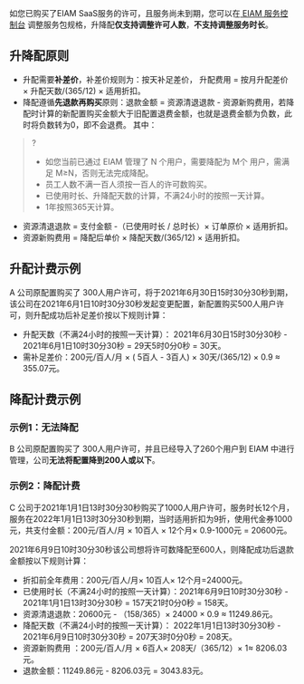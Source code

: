如您已购买了EIAM SaaS服务的许可，且服务尚未到期，您可以在[ EIAM 服务控制台](https://console.cloud.tencent.com/eiam) 调整服务包规格，升降配**仅支持调整许可人数**，**不支持调整服务时长**。

## 升降配原则
- 升配需要**补差价**，补差价规则为：按天补足差价， 升配费用 = 按月升配差价 × 升配天数/(365/12) × 适用折扣。
- 降配遵循**先退款再购买**原则：退款金额 = 资源清退退款 - 资源新购费用，若降配时计算的新配置购买金额大于旧配置退费金额，也就是退费金额为负数，此时将负数转为0，即不会退费。 其中：
>?
>- 如您当前已通过 EIAM 管理了 N 个用户，需要降配为 M个 用户，需满足 M≥N，否则无法完成降配。
>- 员工人数不满一百人须按一百人的许可数购买。
>- 已使用时长、升降配天数的计算，不满24小时的按照一天计算。
>- 1年按照365天计算。
>
 - 资源清退退款 = 支付金额 -（已使用时长 / 总时长）× 订单原价 × 适用折扣。
 -	资源新购费用 = 降配后单价 × 降配天数/(365/12) × 适用折扣。

## 升配计费示例
A 公司原配置购买了 300人用户许可，将于2021年6月30日15时30分30秒到期，该公司在2021年6月1日10时30分30秒发起变更配置，新配置购买500人用户许可，则升配成功后补足差价按以下规则计算：
- 升配天数（不满24小时的按照一天计算）： 2021年6月30日15时30分30秒 - 2021年6月1日10时30分30秒 = 29天5时0分0秒 = 30天。
- 需补足差价：200元/百人/月 × ( 5百人 - 3百人) × 30天/(365/12) × 0.9 ≈ 355.07元。

## 降配计费示例
### 示例1：无法降配
B 公司原配置购买了 300人用户许可，并且已经导入了260个用户到 EIAM 中进行管理，公司**无法将配置降到200人或以下**。

### 示例2：降配计费
C 公司于2021年1月1日13时30分30秒购买了1000人用户许可，服务时长12个月，服务在2022年1月1日13时30分30秒到期，当时适用折扣为9折，使用代金券1000元，共支付金额：200元/百人/月 × 10百人 × 12个月× 0.9-1000元 = 20600元。

2021年6月9日10时30分30秒该公司想将许可数降配至600人，则降配成功后退款金额按以下规则计算：
- 折扣前全年费用：200元/百人/月× 10百人× 12个月=24000元。
- 已使用时长（不满24小时的按照一天计算）：2021年6月9日10时30分30秒 - 2021年1月1日13时30分30秒 = 157天21时0分0秒 = 158天。
- 资源清退退款：20600元 - （158/365）× 24000 × 0.9 ≈ 11249.86元。
- 降配天数（不满24小时的按照一天计算）： 2022年1月1日13时30分30秒 - 2021年6月9日10时30分30秒 = 207天3时0分0秒 = 208天。
- 资源新购费用 ：200元/百人/月 × 6百人× 208天/（365/12）× 1≈ 8206.03元。
- 退款金额：11249.86元 - 8206.03元 = 3043.83元。

